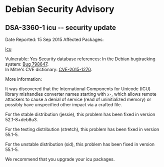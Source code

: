 
Debian Security Advisory
========================


DSA-3360-1 icu -- security update
---------------------------------



Date Reported:
15 Sep 2015
Affected Packages:

[icu](https://packages.debian.org/src:icu)

Vulnerable:
Yes
Security database references:
In the Debian bugtracking system: [Bug 798647](https://bugs.debian.org/cgi-bin/bugreport.cgi?bug=798647).  
In Mitre's CVE dictionary: [CVE-2015-1270](https://security-tracker.debian.org/tracker/CVE-2015-1270).  

More information:

It was discovered that the International Components for Unicode (ICU)
library mishandles converter names starting with `x-`, which allows
remote attackers to cause a denial of service (read of uninitialized
memory) or possibly have unspecified other impact via a crafted file.


For the stable distribution (jessie), this problem has been fixed in
version 52.1-8+deb8u3.


For the testing distribution (stretch), this problem has been fixed
in version 55.1-5.


For the unstable distribution (sid), this problem has been fixed in
version 55.1-5.


We recommend that you upgrade your icu packages.





